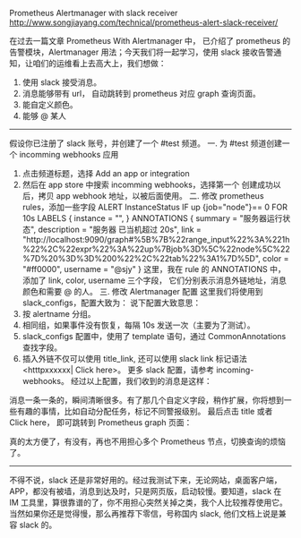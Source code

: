 Prometheus Alertmanager with slack receiver 
http://www.songjiayang.com/technical/prometheus-alert-slack-receiver/


在过去一篇文章 Prometheus With Alertmanager 中， 已介绍了 prometheus 的告警模块，Alertmanager 用法；今天我们将一起学习，使用 slack 接收告警通知，让咱们的运维看上去高大上，我们想做：
1.	使用 slack 接受消息。
2.	消息能够带有 url， 自动跳转到 prometheus 对应 graph 查询页面。
3.	能自定义颜色。
4.	能够 @ 某人
________________________________________
假设你已注册了 slack 账号，并创建了一个 #test 频道。
一. 为 #test 频道创建一个 incomming webhooks 应用
1.	点击频道标题，选择 Add an app or integration
 2. 然后在 app store 中搜索 incomming webhooks，选择第一个
 创建成功以后，拷贝 app webhook 地址，以被后面使用。
二. 修改 prometheus rules，添加一些字段
ALERT InstanceStatus
 IF up {job="node"}== 0
 FOR 10s
 LABELS {
   instance = "",
 }
 ANNOTATIONS {
   summary = "服务器运行状态",
   description = "服务器  已当机超过 20s",
   link = "http://localhost:9090/graph#%5B%7B%22range_input%22%3A%221h%22%2C%22expr%22%3A%22up%7Bjob%3D%5C%22node%5C%22%7D%20%3D%3D%200%22%2C%22tab%22%3A1%7D%5D",
   color = "#ff0000",
   username = "@sjy"
 }
这里，我在 rule 的 ANNOTATIONS 中，添加了 link, color, username 三个字段， 它们分别表示消息外链地址，消息颜色和需要 @ 的人。
三. 修改 Alertmanager 配置
这里我们将使用到 slack_configs，配置大致为：
 说下配置大致意思： 
1. 按 alertname 分组。 
2. 相同组，如果事件没有恢复，每隔 10s 发送一次（主要为了测试）。 
3. slack_configs 配置中，使用了 template 语句，通过 CommonAnnotations 查找字段。 
4. 插入外链不仅可以使用 title_link, 还可以使用 slack link 标记语法 <htttpxxxxxx| Click here>。
更多 slack 配置，请参考 incoming-webhooks。
经过以上配置，我们收到的消息是这样：
 
消息一条一条的，瞬间清晰很多。有了那几个自定义字段，稍作扩展，你将想到一些有趣的事情，比如自动分配任务，标记不同警报级别。
最后点击 title 或者 Click here， 即可跳转到 Prometheus graph 页面：
 
真的太方便了，有没有，再也不用担心多个 Prometheus 节点，切换查询的烦恼了。
________________________________________
不得不说，slack 还是非常好用的。经过我测试下来，无论网站，桌面客户端，APP，都没有被墙，消息到达及时，只是网页版，启动较慢。要知道，slack 在 IM 工具里，算很靠谱的了，你不用担心突然关掉之类，我个人比较推荐使用它。
当然如果你还是觉得慢，那么再推荐下零信，号称国内 slack, 他们文档上说是兼容 slack 的。
